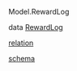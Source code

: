Model.RewardLog

data [RewardLog](Model-RewardLog.html#t:RewardLog)

[relation](Model-RewardLog.html#v:relation)

[schema](Model-RewardLog.html#v:schema)
